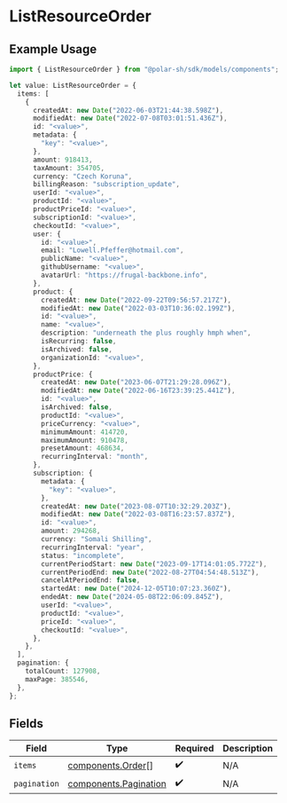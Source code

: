 # ListResourceOrder

## Example Usage

```typescript
import { ListResourceOrder } from "@polar-sh/sdk/models/components";

let value: ListResourceOrder = {
  items: [
    {
      createdAt: new Date("2022-06-03T21:44:38.598Z"),
      modifiedAt: new Date("2022-07-08T03:01:51.436Z"),
      id: "<value>",
      metadata: {
        "key": "<value>",
      },
      amount: 918413,
      taxAmount: 354705,
      currency: "Czech Koruna",
      billingReason: "subscription_update",
      userId: "<value>",
      productId: "<value>",
      productPriceId: "<value>",
      subscriptionId: "<value>",
      checkoutId: "<value>",
      user: {
        id: "<value>",
        email: "Lowell.Pfeffer@hotmail.com",
        publicName: "<value>",
        githubUsername: "<value>",
        avatarUrl: "https://frugal-backbone.info",
      },
      product: {
        createdAt: new Date("2022-09-22T09:56:57.217Z"),
        modifiedAt: new Date("2022-03-03T10:36:02.199Z"),
        id: "<value>",
        name: "<value>",
        description: "underneath the plus roughly hmph when",
        isRecurring: false,
        isArchived: false,
        organizationId: "<value>",
      },
      productPrice: {
        createdAt: new Date("2023-06-07T21:29:28.096Z"),
        modifiedAt: new Date("2022-06-16T23:39:25.441Z"),
        id: "<value>",
        isArchived: false,
        productId: "<value>",
        priceCurrency: "<value>",
        minimumAmount: 414720,
        maximumAmount: 910478,
        presetAmount: 468634,
        recurringInterval: "month",
      },
      subscription: {
        metadata: {
          "key": "<value>",
        },
        createdAt: new Date("2023-08-07T10:32:29.203Z"),
        modifiedAt: new Date("2022-03-08T16:23:57.837Z"),
        id: "<value>",
        amount: 294268,
        currency: "Somali Shilling",
        recurringInterval: "year",
        status: "incomplete",
        currentPeriodStart: new Date("2023-09-17T14:01:05.772Z"),
        currentPeriodEnd: new Date("2022-08-27T04:54:48.513Z"),
        cancelAtPeriodEnd: false,
        startedAt: new Date("2024-12-05T10:07:23.360Z"),
        endedAt: new Date("2024-05-08T22:06:09.845Z"),
        userId: "<value>",
        productId: "<value>",
        priceId: "<value>",
        checkoutId: "<value>",
      },
    },
  ],
  pagination: {
    totalCount: 127908,
    maxPage: 385546,
  },
};
```

## Fields

| Field                                                          | Type                                                           | Required                                                       | Description                                                    |
| -------------------------------------------------------------- | -------------------------------------------------------------- | -------------------------------------------------------------- | -------------------------------------------------------------- |
| `items`                                                        | [components.Order](../../models/components/order.md)[]         | :heavy_check_mark:                                             | N/A                                                            |
| `pagination`                                                   | [components.Pagination](../../models/components/pagination.md) | :heavy_check_mark:                                             | N/A                                                            |